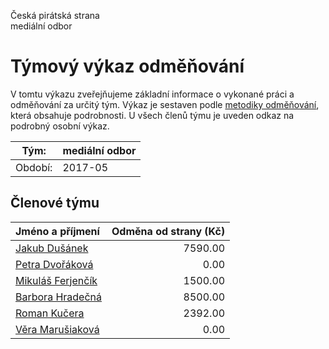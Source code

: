 Česká pirátská strana  
mediální odbor

Týmový výkaz odměňování
===========================

V tomtu výkazu zveřejňujeme základní informace o vykonané práci a odměňování
za určitý tým. Výkaz je sestaven podle [metodiky odměňování][metodika],
která obsahuje podrobnosti. U všech členů týmu je uveden odkaz na podrobný osobní výkaz.

Tým:                     | mediální odbor
-----------------------  | --------------------
Období:                  | 2017-05

Členové týmu
--------------

| Jméno a příjmení                        |   Odměna od strany (Kč) |
|:----------------------------------------|------------------------:|
| [Jakub Dušánek](jakub-dusanek/)         |                 7590.00 |
| [Petra Dvořáková](petra-dvorakova/)     |                    0.00 |
| [Mikuláš Ferjenčík](mikulas-ferjencik/) |                 1500.00 |
| [Barbora Hradečná](barbora-hradecna/)   |                 8500.00 |
| [Roman Kučera](roman-kucera/)           |                 2392.00 |
| [Věra Marušiaková](vera-marusiakova/)   |                    0.00 |


[metodika]: https://redmine.pirati.cz/projects/po/wiki/Odmenovani
